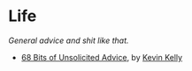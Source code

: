 # Life

*General advice and shit like that.*

- [68 Bits of Unsolicited Advice](https://kk.org/thetechnium/68-bits-of-unsolicited-advice/), by [Kevin Kelly](https://twitter.com/kevin2kelly)
